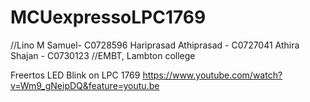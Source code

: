 # MCUexpressoLPC1769

//Lino M Samuel- C0728596
Hariprasad Athiprasad - C0727041
Athira Shajan - C0730123
//EMBT, Lambton college


Freertos LED Blink on LPC 1769
https://www.youtube.com/watch?v=Wm9_gNeipDQ&feature=youtu.be



